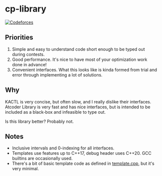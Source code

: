 # cp-library
[![Codeforces](https://badges.joonhyung.xyz/codeforces/mark.svg)](https://codeforces.com/profile/mark) 

## Priorities
1. Simple and easy to understand code short enough to be typed out during contests.
2. Good performance. It's nice to have most of your optimization work done in advance!
3. Convenient interfaces. What this looks like is kinda formed from trial and error through implementing a lot of solutions.

## Why
KACTL is very concise, but often slow, and I really dislike their interfaces. Atcoder Library is very fast and has nice interfaces, but is intended to be included as a black-box and infeasible to type out.

Is this library better? Probably not.

## Notes
* Inclusive intervals and 0-indexing for all interfaces.
* Templates use features up to C++17, debug header uses C++20. GCC builtins are occasionally used.
* There's a bit of basic template code as defined in [template.cpp](local/template.cpp), but it's very minimal.
